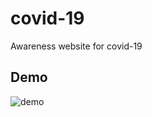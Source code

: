 # covid-19
Awareness website for covid-19

## Demo
![demo](https://user-images.githubusercontent.com/38723412/78060808-7728ce00-738c-11ea-8e1b-ba83aecdf5cd.png)

